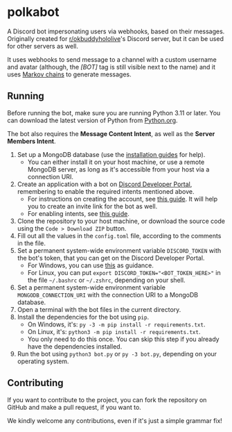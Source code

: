 # polkabot
A Discord bot impersonating users via webhooks, based on their messages. Originally created for [r/okbuddyhololive](https://www.reddit.com/r/okbuddyhololive)'s Discord server, but it can be used for other servers as well.

It uses webhooks to send message to a channel with a custom username and avatar (although, the *[BOT]* tag is still visible next to the name) and it uses [Markov chains](https://en.wikipedia.org/wiki/Markov_chain) to generate messages.

## Running
Before running the bot, make sure you are running Python 3.11 or later.
You can download the latest version of Python from [Python.org](https://www.python.org/downloads).

The bot also requires the **Message Content Intent**, as well as the **Server Members Intent**.

1. Set up a MongoDB database (use the [installation guides](https://www.mongodb.com/docs/manual/administration/install-community) for help).
    - You can either install it on your host machine, or use a remote MongoDB server, as long as it's accessible from your
host via a connection URI.
2. Create an application with a bot on [Discord Developer Portal](https://discord.com/developers/applications), remembering to enable the required intents mentioned above.
    - For instructions on creating the account, see [this guide](https://discordpy.readthedocs.io/en/stable/discord.html). It will help you to create an invite link for the bot as well.
    - For enabling intents, see [this guide](https://discordpy.readthedocs.io/en/stable/intents.html#privileged-intents).
3. Clone the repository to your host machine, or download the source code using the `Code > Download ZIP` button.
4. Fill out all the values in the `config.toml` file, according to the comments in the file.
5. Set a permanent system-wide environment variable `DISCORD_TOKEN` with the bot's token, that you can get on the Discord Developer Portal.
    - For Windows, you can use [this](https://www.java.com/en/download/help/path.html) as guidance.
    - For Linux, you can put `export DISCORD_TOKEN="<BOT_TOKEN_HERE>"` in the file `~/.bashrc` or `~/.zshrc`, depending on your shell.
6. Set a permanent system-wide environment variable `MONGODB_CONNECTION_URI` with the connection URI to a MongoDB database.
7. Open a terminal with the bot files in the current directory.
8. Install the dependencies for the bot using `pip`.
    - On Windows, it's: `py -3 -m pip install -r requirements.txt`.
    - On Linux, it's: `python3 -m pip install -r requirements.txt`.
    - You only need to do this once. You can skip this step if you already have the dependencies installed.
9. Run the bot using `python3 bot.py` or `py -3 bot.py`, depending on your operating system.

## Contributing
If you want to contribute to the project, you can fork the repository on GitHub and make a pull request, if you want to.

We kindly welcome any contributions, even if it's just a simple grammar fix!
